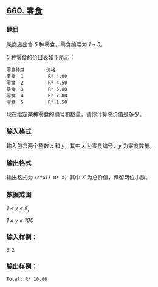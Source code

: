 ## [660. 零食](https://www.acwing.com/problem/content/662/)

### 题目

某商店出售 *5* 种零食，零食编号为 *1 ~ 5*。

*5* 种零食的价目表如下所示：

```
零食种类        价格
零食  1         R* 4.00
零食  2         R* 4.50
零食  3         R* 5.00
零食  4         R* 2.00
零食  5         R* 1.50
```

现在给定某种零食的编号和数量，请你计算总价值是多少。

### 输入格式

输入包含两个整数 *x* 和 *y*，其中 *x* 为零食编号，*y* 为零食数量。

### 输出格式

输出格式为 `Total: R* X`，其中 *X* 为总价值，保留两位小数。

### 数据范围

*1 ≤ x ≤ 5*,

*1 ≤ y ≤ 100*

### 输入样例：

```
3 2
```

### 输出样例：

```
Total: R* 10.00
```
